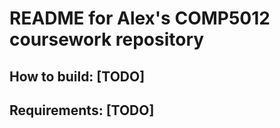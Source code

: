 # README for Alex's COMP5012 coursework repository

How to build:
[TODO]
--------------------------------------------------

Requirements:
[TODO]
--------------------------------------------------
